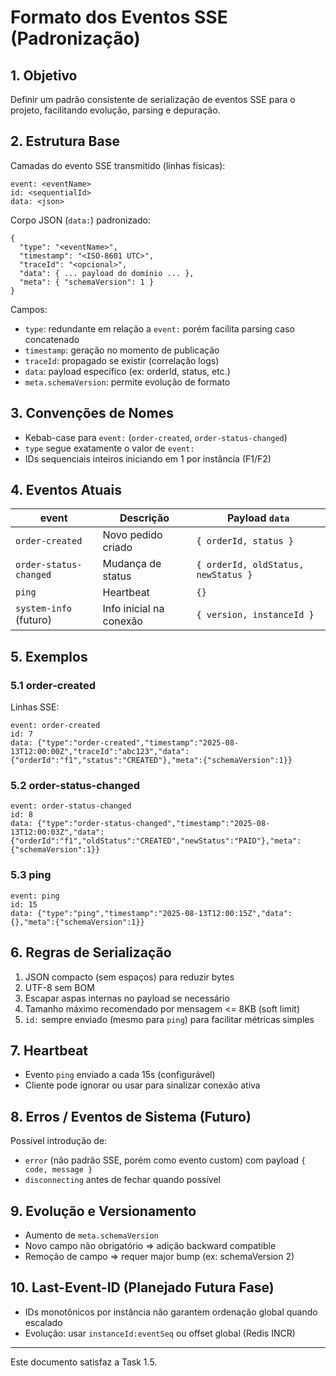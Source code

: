 # Formato dos Eventos SSE (Padronização)

## 1. Objetivo
Definir um padrão consistente de serialização de eventos SSE para o projeto, facilitando evolução, parsing e depuração.

## 2. Estrutura Base
Camadas do evento SSE transmitido (linhas físicas):
```
event: <eventName>
id: <sequentialId>
data: <json>

```

Corpo JSON (`data:`) padronizado:
```
{
  "type": "<eventName>",
  "timestamp": "<ISO-8601 UTC>",
  "traceId": "<opcional>",
  "data": { ... payload do domínio ... },
  "meta": { "schemaVersion": 1 }
}
```
Campos:
- `type`: redundante em relação a `event:` porém facilita parsing caso concatenado
- `timestamp`: geração no momento de publicação
- `traceId`: propagado se existir (correlação logs)
- `data`: payload específico (ex: orderId, status, etc.)
- `meta.schemaVersion`: permite evolução de formato

## 3. Convenções de Nomes
- Kebab-case para `event:` (`order-created`, `order-status-changed`)
- `type` segue exatamente o valor de `event:`
- IDs sequenciais inteiros iniciando em 1 por instância (F1/F2)

## 4. Eventos Atuais
| event | Descrição | Payload `data` |
|-------|-----------|----------------|
| `order-created` | Novo pedido criado | `{ orderId, status }` |
| `order-status-changed` | Mudança de status | `{ orderId, oldStatus, newStatus }` |
| `ping` | Heartbeat | `{}` |
| `system-info` (futuro) | Info inicial na conexão | `{ version, instanceId }` |

## 5. Exemplos
### 5.1 order-created
Linhas SSE:
```
event: order-created
id: 7
data: {"type":"order-created","timestamp":"2025-08-13T12:00:00Z","traceId":"abc123","data":{"orderId":"f1","status":"CREATED"},"meta":{"schemaVersion":1}}

```
### 5.2 order-status-changed
```
event: order-status-changed
id: 8
data: {"type":"order-status-changed","timestamp":"2025-08-13T12:00:03Z","data":{"orderId":"f1","oldStatus":"CREATED","newStatus":"PAID"},"meta":{"schemaVersion":1}}

```
### 5.3 ping
```
event: ping
id: 15
data: {"type":"ping","timestamp":"2025-08-13T12:00:15Z","data":{},"meta":{"schemaVersion":1}}

```

## 6. Regras de Serialização
1. JSON compacto (sem espaços) para reduzir bytes
2. UTF-8 sem BOM
3. Escapar aspas internas no payload se necessário
4. Tamanho máximo recomendado por mensagem <= 8KB (soft limit)
5. `id:` sempre enviado (mesmo para `ping`) para facilitar métricas simples

## 7. Heartbeat
- Evento `ping` enviado a cada 15s (configurável)
- Cliente pode ignorar ou usar para sinalizar conexão ativa

## 8. Erros / Eventos de Sistema (Futuro)
Possível introdução de:
- `error` (não padrão SSE, porém como evento custom) com payload `{ code, message }`
- `disconnecting` antes de fechar quando possível

## 9. Evolução e Versionamento
- Aumento de `meta.schemaVersion`
- Novo campo não obrigatório => adição backward compatible
- Remoção de campo => requer major bump (ex: schemaVersion 2)

## 10. Last-Event-ID (Planejado Futura Fase)
- IDs monotônicos por instância não garantem ordenação global quando escalado
- Evolução: usar `instanceId:eventSeq` ou offset global (Redis INCR)

---
Este documento satisfaz a Task 1.5.
